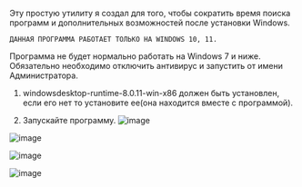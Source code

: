 Эту простую утилиту я создал для того, чтобы сократить время поиска программ и дополнительных возможностей после установки Windows.

    ДАННАЯ ПРОГРАММА РАБОТАЕТ ТОЛЬКО НА WINDOWS 10, 11.

Программа не будет нормально работать на Windows 7 и ниже. 
Обязательно необходимо отключить антивирус и запустить от имени Администратора.

1) windowsdesktop-runtime-8.0.11-win-x86 должен быть установлен, если его нет то установите ее(она находится вместе с программой).

2) Запускайте программу.
![image](https://github.com/user-attachments/assets/8fa85e74-5b6b-493b-881a-758eb134e11c)

![image](https://github.com/user-attachments/assets/59692b0e-e6b5-422f-8281-a5a2e119519a)

![image](https://github.com/user-attachments/assets/bc26258e-f933-4168-baa7-464b6cc63c3f)

![image](https://github.com/user-attachments/assets/38c979be-6053-47c6-924c-2b9ce1eff266)
